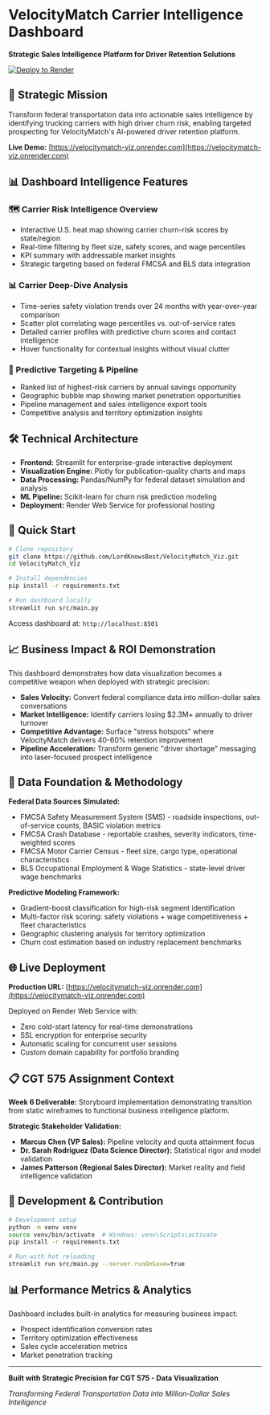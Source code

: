 # VelocityMatch Carrier Intelligence Dashboard

**Strategic Sales Intelligence Platform for Driver Retention Solutions**

[![Deploy to Render](https://render.com/images/deploy-to-render-button.svg)](https://render.com/deploy)

## 🚚 Strategic Mission

Transform federal transportation data into actionable sales intelligence by identifying trucking carriers with high driver churn risk, enabling targeted prospecting for VelocityMatch's AI-powered driver retention platform.

**Live Demo:** [https://velocitymatch-viz.onrender.com](https://velocitymatch-viz.onrender.com)

## 📊 Dashboard Intelligence Features

### 🗺️ Carrier Risk Intelligence Overview
- Interactive U.S. heat map showing carrier churn-risk scores by state/region
- Real-time filtering by fleet size, safety scores, and wage percentiles
- KPI summary with addressable market insights
- Strategic targeting based on federal FMCSA and BLS data integration

### 📊 Carrier Deep-Dive Analysis
- Time-series safety violation trends over 24 months with year-over-year comparison
- Scatter plot correlating wage percentiles vs. out-of-service rates
- Detailed carrier profiles with predictive churn scores and contact intelligence
- Hover functionality for contextual insights without visual clutter

### 🎯 Predictive Targeting & Pipeline
- Ranked list of highest-risk carriers by annual savings opportunity
- Geographic bubble map showing market penetration opportunities
- Pipeline management and sales intelligence export tools
- Competitive analysis and territory optimization insights

## 🛠️ Technical Architecture

- **Frontend:** Streamlit for enterprise-grade interactive deployment
- **Visualization Engine:** Plotly for publication-quality charts and maps
- **Data Processing:** Pandas/NumPy for federal dataset simulation and analysis
- **ML Pipeline:** Scikit-learn for churn risk prediction modeling
- **Deployment:** Render Web Service for professional hosting

## 🚀 Quick Start

```bash
# Clone repository
git clone https://github.com/LordKnowsBest/VelocityMatch_Viz.git
cd VelocityMatch_Viz

# Install dependencies
pip install -r requirements.txt

# Run dashboard locally
streamlit run src/main.py
```

Access dashboard at: `http://localhost:8501`

## 📈 Business Impact & ROI Demonstration

This dashboard demonstrates how data visualization becomes a competitive weapon when deployed with strategic precision:

- **Sales Velocity:** Convert federal compliance data into million-dollar sales conversations
- **Market Intelligence:** Identify carriers losing $2.3M+ annually to driver turnover
- **Competitive Advantage:** Surface "stress hotspots" where VelocityMatch delivers 40-60% retention improvement
- **Pipeline Acceleration:** Transform generic "driver shortage" messaging into laser-focused prospect intelligence

## 🎯 Data Foundation & Methodology

**Federal Data Sources Simulated:**
- FMCSA Safety Measurement System (SMS) - roadside inspections, out-of-service counts, BASIC violation metrics
- FMCSA Crash Database - reportable crashes, severity indicators, time-weighted scores
- FMCSA Motor Carrier Census - fleet size, cargo type, operational characteristics
- BLS Occupational Employment & Wage Statistics - state-level driver wage benchmarks

**Predictive Modeling Framework:**
- Gradient-boost classification for high-risk segment identification
- Multi-factor risk scoring: safety violations + wage competitiveness + fleet characteristics
- Geographic clustering analysis for territory optimization
- Churn cost estimation based on industry replacement benchmarks

## 🌐 Live Deployment

**Production URL:** [https://velocitymatch-viz.onrender.com](https://velocitymatch-viz.onrender.com)

Deployed on Render Web Service with:
- Zero cold-start latency for real-time demonstrations
- SSL encryption for enterprise security
- Automatic scaling for concurrent user sessions
- Custom domain capability for portfolio branding

## 📋 CGT 575 Assignment Context

**Week 6 Deliverable:** Storyboard implementation demonstrating transition from static wireframes to functional business intelligence platform.

**Strategic Stakeholder Validation:**
- **Marcus Chen (VP Sales):** Pipeline velocity and quota attainment focus
- **Dr. Sarah Rodriguez (Data Science Director):** Statistical rigor and model validation
- **James Patterson (Regional Sales Director):** Market reality and field intelligence validation

## 🔧 Development & Contribution

```bash
# Development setup
python -m venv venv
source venv/bin/activate  # Windows: venv\Scripts\activate
pip install -r requirements.txt

# Run with hot reloading
streamlit run src/main.py --server.runOnSave=true
```

## 📊 Performance Metrics & Analytics

Dashboard includes built-in analytics for measuring business impact:
- Prospect identification conversion rates
- Territory optimization effectiveness
- Sales cycle acceleration metrics
- Market penetration tracking

---

**Built with Strategic Precision for CGT 575 - Data Visualization**

*Transforming Federal Transportation Data into Million-Dollar Sales Intelligence*
